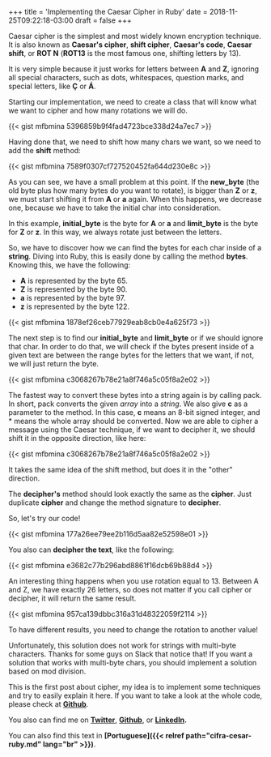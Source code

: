 +++
title = 'Implementing the Caesar Cipher in Ruby'
date = 2018-11-25T09:22:18-03:00
draft = false
+++

Caesar cipher is the simplest and most widely known encryption technique. It is also known as **Caesar's cipher**, **shift cipher**, **Caesar's code**, **Caesar shift**, or **ROT N** (**ROT13** is the most famous one, shifting letters by 13).

It is very simple because it just works for letters between **A** and **Z**, ignoring all special characters, such as dots, whitespaces, question marks, and special letters, like **Ç** or **Á**.

Starting our implementation, we need to create a class that will know what we want to cipher and how many rotations we will do.

{{< gist mfbmina 5396859b9f4fad4723bce338d24a7ec7 >}}

Having done that, we need to shift how many chars we want, so we need to add the **shift** method:

{{< gist mfbmina 7589f0307cf727520452fa644d230e8c >}}

As you can see, we have a small problem at this point. If the **new_byte** (the old byte plus how many bytes do you want to rotate), is bigger than **Z** or **z**, we must start shifting it from **A** or **a** again. When this happens, we decrease one, because we have to take the initial char into consideration.

In this example, **initial_byte** is the byte for **A** or **a** and **limit_byte** is the byte for **Z** or **z**. In this way, we always rotate just between the letters.

So, we have to discover how we can find the bytes for each char inside of a **string**. Diving into Ruby, this is easily done by calling the method **bytes**. Knowing this, we have the following:
* **A** is represented by the byte 65.
* **Z** is represented by the byte 90.
* **a** is represented by the byte 97.
* **z** is represented by the byte 122.

{{< gist mfbmina 1878ef26ceb77929eab8cb0e4a625f73 >}}

The next step is to find our **initial_byte** and **limit_byte** or if we should ignore that char. In order to do that, we will check if the bytes present inside of a given text are between the range bytes for the letters that we want, if not, we will just return the byte.

{{< gist mfbmina c3068267b78e21a8f746a5c05f8a2e02 >}}

The fastest way to convert these bytes into a string again is by calling pack. In short, pack converts the given *array* into a *string*. We also give **c** as a parameter to the method. In this case, **c** means an 8-bit signed integer, and * means the whole array should be converted.
Now we are able to cipher a message using the Caesar technique, if we want to decipher it, we should shift it in the opposite direction, like here:

{{< gist mfbmina c3068267b78e21a8f746a5c05f8a2e02 >}}

It takes the same idea of the shift method, but does it in the "other" direction.

The **decipher's** method should look exactly the same as the **cipher**. Just duplicate **cipher** and change the method signature to **decipher**.

So, let's try our code!

{{< gist mfbmina 177a26ee79ee2b116d5aa82e52598e01 >}}

You also can **decipher the text**, like the following:

{{< gist mfbmina e3682c77b296abd8861f16dcb69b88d4 >}}

An interesting thing happens when you use rotation equal to 13. Between A and Z, we have exactly 26 letters, so does not matter if you call cipher or decipher, it will return the same result.

{{< gist mfbmina 957ca139dbbc316a31d48322059f2114 >}}

To have different results, you need to change the rotation to another value!

Unfortunately, this solution does not work for strings with multi-byte characters. Thanks for some guys on Slack that notice that! If you want a solution that works with multi-byte chars, you should implement a solution based on mod division.

This is the first post about cipher, my idea is to implement some techniques and try to easily explain it here. If you want to take a look at the whole code, please check at **[Github](https://github.com/mfbmina/cipher_studies/blob/master/caeser.rb)**.

You also can find me on **[Twitter](https://twitter.com/mfbmina)**, **[Github](https://github.com/mfbmina)**, or **[LinkedIn](https://www.linkedin.com/in/mfbmina/).**

You can also find this text in **[Portuguese]({{< relref path="cifra-cesar-ruby.md" lang="br" >}})**.
